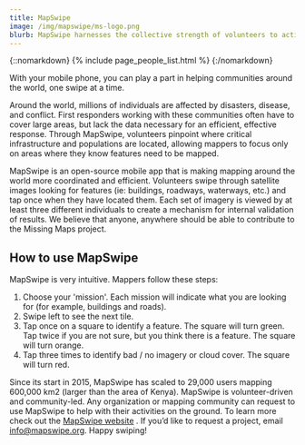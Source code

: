 ```yaml
---
title: MapSwipe
image: /img/mapswipe/ms-logo.png
blurb: MapSwipe harnesses the collective strength of volunteers to actively contribute to geospatial data projects.
---
```

{::nomarkdown}
{% include page_people_list.html %}
{:/nomarkdown}


With your mobile phone, you can play a part in helping communities around the world, one swipe at a time.

Around the world, millions of individuals are affected by disasters, disease, and conflict. First responders working with these communities often have to cover large areas, but lack the data necessary for an efficient, effective response. Through MapSwipe, volunteers pinpoint where critical infrastructure and populations are located, allowing mappers to focus only on areas where they know features need to be mapped.

MapSwipe is an open-source mobile app that is making mapping around the world more coordinated and efficient. Volunteers swipe through satellite images looking for features (ie: buildings, roadways, waterways, etc.) and tap once when they have located them. Each set of imagery is viewed by at least three different individuals to create a mechanism for internal validation of results. We believe that anyone, anywhere should be able to contribute to the Missing Maps project.


<h2>How to use MapSwipe</h2>

MapSwipe is very intuitive. Mappers follow these steps:

<ol>
   <li> Choose your 'mission'. Each mission will indicate what you are looking for (for example, buildings and roads). </li>
   <li> Swipe left to see the next tile. </li>
   <li> Tap once on a square to identify a feature. The square will turn green.
    Tap twice if you are not sure, but you think there is a feature. The square will turn orange. </li>
   <li> Tap three times to identify bad / no imagery or cloud cover. The square will turn red. </li>
</ol>

Since its start in 2015, MapSwipe has scaled to 29,000 users mapping 600,000 km2 (larger than the area of Kenya). MapSwipe is volunteer-driven and community-led. Any organization or mapping community can request to use MapSwipe to help with their activities on the ground. To learn more check out the <a href="https://mapswipe.org">MapSwipe website</a> . If you’d like to request a project, email info@mapswipe.org. Happy swiping!


